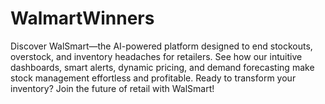 # WalmartWinners

Discover WalSmart—the AI-powered platform designed to end stockouts, overstock, and inventory headaches for retailers. See how our intuitive dashboards, smart alerts, dynamic pricing, and demand forecasting make stock management effortless and profitable. Ready to transform your inventory? Join the future of retail with WalSmart!
